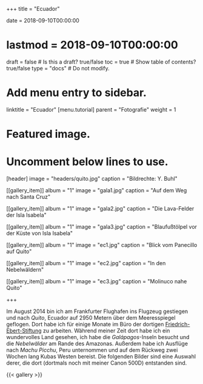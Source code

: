 +++
title = "Ecuador"

date = 2018-09-10T00:00:00
# lastmod = 2018-09-10T00:00:00

draft = false  # Is this a draft? true/false
toc = true  # Show table of contents? true/false
type = "docs"  # Do not modify.

# Add menu entry to sidebar.
linktitle = "Ecuador"
[menu.tutorial]
  parent = "Fotografie"
  weight = 1

# Featured image.
# Uncomment below lines to use.
 [header]
 image = "headers/quito.jpg"
 caption = "Bildrechte: Y. Buhl"

[[gallery_item]]
album = "1"
image = "gala1.jpg"
caption = "Auf dem Weg nach Santa Cruz"

[[gallery_item]]
album = "1"
image = "gala2.jpg"
caption = "Die Lava-Felder der Isla Isabela"

[[gallery_item]]
album = "1"
image = "gala3.jpg"
caption = "Blaufußtölpel vor der Küste von Isla Isabela"

[[gallery_item]]
album = "1"
image = "ec1.jpg"
caption = "Blick vom Panecillo auf Quito"

[[gallery_item]]
album = "1"
image = "ec2.jpg"
caption = "In den Nebelwäldern"

[[gallery_item]]
album = "1"
image = "ec3.jpg"
caption = "Molinuco nahe Quito"


+++

Im August 2014 bin ich am Frankfurter Flughafen ins Flugzeug gestiegen und nach *Quito*, Ecuador auf 2950 Metern über dem Meeresspiegel geflogen. Dort habe ich für einige Monate im Büro der dortigen [Friedrich-Ebert-Stiftung](www-fes-ildis.ec/) zu arbeiten. Während meiner Zeit dort habe ich ein wundervolles Land gesehen, ich habe die *Galápagos*-Inseln besucht und die *Nebelwälder* am Rande des Amazonas. Außerdem habe ich Ausflüge nach *Machu Picchu*, Peru unternommen und auf dem Rückweg zwei Wochen lang Kubas Westen bereist. Die folgenden Bilder sind eine Auswahl derer, die dort (dortmals noch mit meiner Canon 500D) entstanden sind. 

{{< gallery >}}

